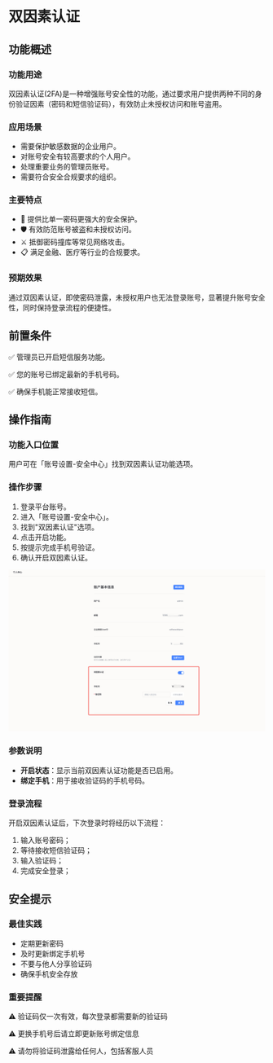 # 双因素认证

## 功能概述

### 功能用途
双因素认证(2FA)是一种增强账号安全性的功能，通过要求用户提供两种不同的身份验证因素（密码和短信验证码），有效防止未授权访问和账号盗用。

### 应用场景
- 需要保护敏感数据的企业用户。
- 对账号安全有较高要求的个人用户。
- 处理重要业务的管理员账号。
- 需要符合安全合规要求的组织。

### 主要特点
- 📱 提供比单一密码更强大的安全保护。
- 🛡️ 有效防范账号被盗和未授权访问。
- ⚔️ 抵御密码撞库等常见网络攻击。
- 📋 满足金融、医疗等行业的合规要求。

### 预期效果
通过双因素认证，即使密码泄露，未授权用户也无法登录账号，显著提升账号安全性，同时保持登录流程的便捷性。


## 前置条件

✅ 管理员已开启短信服务功能。

✅ 您的账号已绑定最新的手机号码。

✅ 确保手机能正常接收短信。

## 操作指南

### 功能入口位置
用户可在「账号设置-安全中心」找到双因素认证功能选项。

### 操作步骤
1. 登录平台账号。
2. 进入「账号设置-安全中心」。
3. 找到"双因素认证"选项。
4. 点击开启功能。
5. 按提示完成手机号验证。
6. 确认开启双因素认证。

![MFA](img/MFA.png)


### 参数说明
- **开启状态**：显示当前双因素认证功能是否已启用。
- **绑定手机**：用于接收验证码的手机号码。

### 登录流程
开启双因素认证后，下次登录时将经历以下流程：
1. 输入账号密码；
2. 等待接收短信验证码；
3. 输入验证码；
4. 完成安全登录；

## 安全提示

### 最佳实践
- 定期更新密码
- 及时更新绑定手机号
- 不要与他人分享验证码
- 确保手机安全存放

### 重要提醒
⚠️ 验证码仅一次有效，每次登录都需要新的验证码

⚠️ 更换手机号后请立即更新账号绑定信息

⚠️ 请勿将验证码泄露给任何人，包括客服人员
